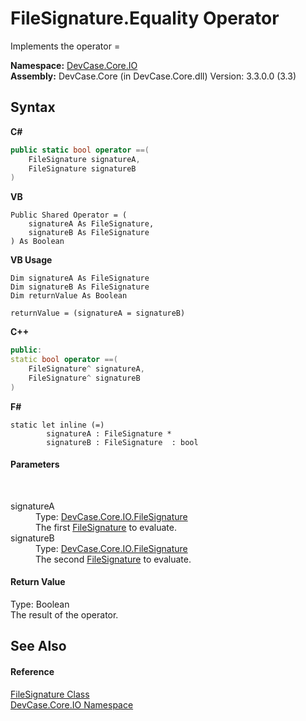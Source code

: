 # FileSignature.Equality Operator 
 

Implements the operator =

**Namespace:**&nbsp;<a href="N_DevCase_Core_IO">DevCase.Core.IO</a><br />**Assembly:**&nbsp;DevCase.Core (in DevCase.Core.dll) Version: 3.3.0.0 (3.3)

## Syntax

**C#**<br />
``` C#
public static bool operator ==(
	FileSignature signatureA,
	FileSignature signatureB
)
```

**VB**<br />
``` VB
Public Shared Operator = ( 
	signatureA As FileSignature,
	signatureB As FileSignature
) As Boolean
```

**VB Usage**<br />
``` VB Usage
Dim signatureA As FileSignature
Dim signatureB As FileSignature
Dim returnValue As Boolean

returnValue = (signatureA = signatureB)
```

**C++**<br />
``` C++
public:
static bool operator ==(
	FileSignature^ signatureA, 
	FileSignature^ signatureB
)
```

**F#**<br />
``` F#
static let inline (=)
        signatureA : FileSignature * 
        signatureB : FileSignature  : bool
```


#### Parameters
&nbsp;<dl><dt>signatureA</dt><dd>Type: <a href="T_DevCase_Core_IO_FileSignature">DevCase.Core.IO.FileSignature</a><br />The first <a href="T_DevCase_Core_IO_FileSignature">FileSignature</a> to evaluate.</dd><dt>signatureB</dt><dd>Type: <a href="T_DevCase_Core_IO_FileSignature">DevCase.Core.IO.FileSignature</a><br />The second <a href="T_DevCase_Core_IO_FileSignature">FileSignature</a> to evaluate.</dd></dl>

#### Return Value
Type: Boolean<br />The result of the operator.

## See Also


#### Reference
<a href="T_DevCase_Core_IO_FileSignature">FileSignature Class</a><br /><a href="N_DevCase_Core_IO">DevCase.Core.IO Namespace</a><br />